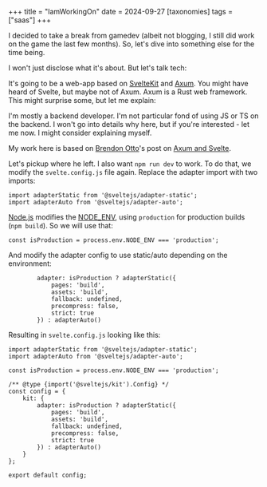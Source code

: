 +++
title = "IamWorkingOn"
date = 2024-09-27
[taxonomies]
tags = ["saas"]
+++

I decided to take a break from gamedev (albeit not blogging, I still did work on the game the last few months). So, let's dive into something else for the time being.

I won't just disclose what it's about. But let's talk tech: 

It's going to be a web-app based on [SvelteKit] and [Axum]. You might have heard of Svelte, but maybe not of Axum. Axum is a Rust web framework. This might surprise some, but let me explain: 

I'm mostly a backend developer. I'm not particular fond of using JS or TS on the backend. I won't go into details why here, but if you're interested - let me now. I might consider explaining myself.

My work here is based on [Brendon Otto](https://www.brendonotto.com/)'s post on [Axum and Svelte](https://www.brendonotto.com/posts/hello-world-with-axum-and-svelte).

Let's pickup where he left. I also want `npm run dev` to work. To do that, we modify the `svelte.config.js` file again. Replace the adapter import with two imports:
```JS
import adapterStatic from '@sveltejs/adapter-static';
import adapterAuto from '@sveltejs/adapter-auto';
```

[Node.js](https://nodejs.org/) modifies the [NODE_ENV](https://nodejs.org/en/learn/getting-started/nodejs-the-difference-between-development-and-production), using `production` for production builds (`npm build`). So we will use that:
```JS
const isProduction = process.env.NODE_ENV === 'production';
```

And modify the adapter config to use static/auto depending on the environment:
```JS
        adapter: isProduction ? adapterStatic({
			pages: 'build',
			assets: 'build',
			fallback: undefined,
			precompress: false,
			strict: true
		}) : adapterAuto()
```

Resulting in `svelte.config.js` looking like this:
```JS
import adapterStatic from '@sveltejs/adapter-static';
import adapterAuto from '@sveltejs/adapter-auto';

const isProduction = process.env.NODE_ENV === 'production';

/** @type {import('@sveltejs/kit').Config} */
const config = {
	kit: {
        adapter: isProduction ? adapterStatic({
			pages: 'build',
			assets: 'build',
			fallback: undefined,
			precompress: false,
			strict: true
		}) : adapterAuto()
	}
};

export default config;
```

[SvelteKit]: https://kit.svelte.dev/
[Axum]: https://github.com/tokio-rs/axum
